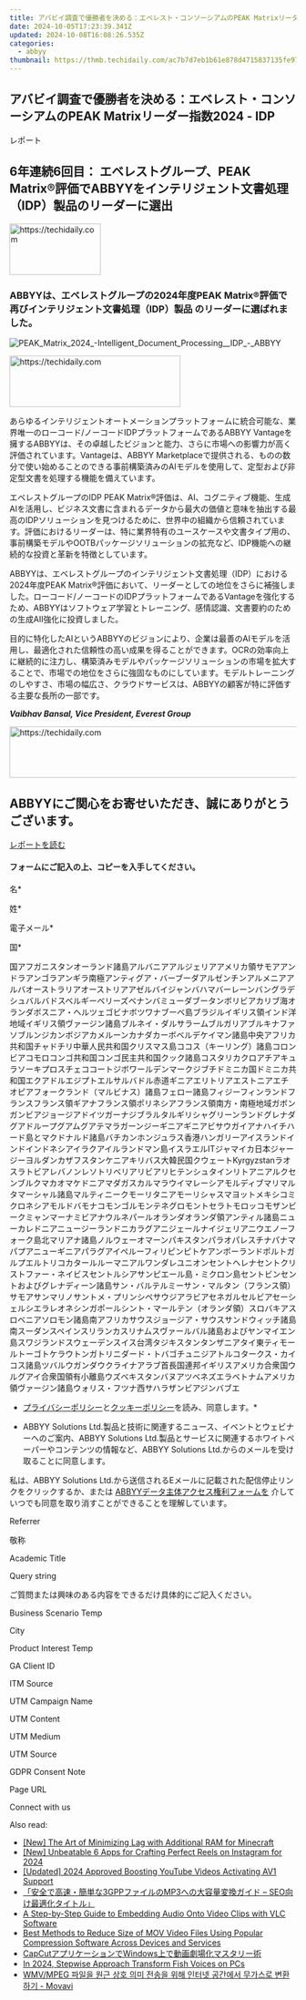 ```yaml
---
title: アバビイ調査で優勝者を決める：エベレスト・コンソーシアムのPEAK Matrixリーダー指数2024 - IDP
date: 2024-10-05T17:23:39.341Z
updated: 2024-10-08T16:08:26.535Z
categories:
  - abbyy
thumbnail: https://thmb.techidaily.com/ac7b7d7eb1b61e878d4715837135fe97081096b41d9601e6ca5eb36f744ec4b7.jpg
---
```


## アバビイ調査で優勝者を決める：エベレスト・コンソーシアムのPEAK Matrixリーダー指数2024 - IDP

レポート 

## 6年連続6回目： エベレストグループ、PEAK Matrix®評価でABBYYをインテリジェント文書処理（IDP）製品のリーダーに選出

<!-- affiliate ads begin -->
<a href="https://aligracehair.sjv.io/c/5597632/2135352/19272" target="_top" id="2135352">
  <img src="//a.impactradius-go.com/display-ad/19272-2135352" border="0" alt="https://techidaily.com" width="160" height="90"/>
</a>
<img height="0" width="0" src="https://aligracehair.sjv.io/i/5597632/2135352/19272" style="position:absolute;visibility:hidden;" border="0" />
<!-- affiliate ads end -->

### ABBYYは、エベレストグループの2024年度PEAK Matrix®評価で再びインテリジェント文書処理（IDP）製品 のリーダーに選ばれました。 

![PEAK_Matrix_2024_-_Intelligent_Document_Processing__IDP__-_ABBYY](https://content.abbyy.com/-/media/project/abbyy/abbyy/insights/resource-center/content-images/peak_matrix_2024_-_intelligent_document_processing__idp__-_abbyy.jpg)

<!-- affiliate ads begin -->
<a href="https://aligracehair.sjv.io/c/5597632/2027190/19272" target="_top" id="2027190">
  <img src="//a.impactradius-go.com/display-ad/19272-2027190" border="0" alt="https://techidaily.com" width="300" height="90"/>
</a>
<img height="0" width="0" src="https://aligracehair.sjv.io/i/5597632/2027190/19272" style="position:absolute;visibility:hidden;" border="0" />
<!-- affiliate ads end -->

あらゆるインテリジェントオートメーションプラットフォームに統合可能な、業界唯一のローコード/ノーコードIDPプラットフォームであるABBYY Vantageを擁するABBYYは、その卓越したビジョンと能力、さらに市場への影響力が高く評価されています。Vantageは、ABBYY Marketplaceで提供される、ものの数分で使い始めることのできる事前構築済みのAIモデルを使用して、定型および非定型文書を処理する機能を備えています。 

エベレストグループのIDP PEAK Matrix®評価は、AI、コグニティブ機能、生成AIを活用し、ビジネス文書に含まれるデータから最大の価値と意味を抽出する最高のIDPソリューションを見つけるために、世界中の組織から信頼されています。評価におけるリーダーは、特に業界特有のユースケースや文書タイプ用の、事前構築モデルやOOTBパッケージソリューションの拡充など、IDP機能への継続的な投資と革新を特徴としています。 

ABBYYは、エベレストグループのインテリジェント文書処理（IDP）における2024年度PEAK Matrix®評価において、リーダーとしての地位をさらに補強しました。ローコード/ノーコードのIDPプラットフォームであるVantageを強化するため、ABBYYはソフトウェア学習とトレーニング、感情認識、文書要約のための生成AII強化に投資しました。 

目的に特化したAIというABBYYのビジョンにより、企業は最善のAIモデルを活用し、最適化された信頼性の高い成果を得ることができます。OCRの効率向上に継続的に注力し、構築済みモデルやパッケージソリューションの市場を拡大することで、市場での地位をさらに強固なものにしています。モデルトレーニングのしやすさ、市場の幅広さ、クラウドサービスは、ABBYYの顧客が特に評価する主要な長所の一部です。 

_**Vaibhav Bansal, Vice President, Everest Group**_

<!-- affiliate ads begin -->
<a href="https://appsumo.8odi.net/c/5597632/2043596/7443" target="_top" id="2043596">
  <img src="//a.impactradius-go.com/display-ad/7443-2043596" border="0" alt="https://techidaily.com" width="728" height="90"/>
</a>
<img height="0" width="0" src="https://appsumo.8odi.net/i/5597632/2043596/7443" style="position:absolute;visibility:hidden;" border="0" />
<!-- affiliate ads end -->

## ABBYYにご関心をお寄せいただき、誠にありがとうございます。 

[レポートを読む](https://global.abbyy.com/hubfs/documents/content/report-everest-group-idp-products-peak-matrix-assessment-2024-en.pdf "Read the report") 

#### フォームにご記入の上、コピーを入手してください。 

名\*

姓\*

電子メール\*

国\*

国アフガニスタンオーランド諸島アルバニアアルジェリアアメリカ領サモアアンドラアンゴラアンギラ南極アンティグア・バーブーダアルゼンチンアルメニアアルバオーストラリアオーストリアアゼルバイジャンバハマバーレーンバングラデシュバルバドスベルギーベリーズベナンバミューダブータンボリビアカリブ海オランダボスニア・ヘルツェゴビナボツワナブーベ島ブラジルイギリス領インド洋地域イギリス領ヴァージン諸島ブルネイ・ダルサラームブルガリアブルキナファソブルンジカンボジアカメルーンカナダカーボベルデケイマン諸島中央アフリカ共和国チャドチリ中華人民共和国クリスマス島ココス（キーリング）諸島コロンビアコモロコンゴ共和国コンゴ民主共和国クック諸島コスタリカクロアチアキュラソーキプロスチェココートジボワールデンマークジブチドミニカ国ドミニカ共和国エクアドルエジプトエルサルバドル赤道ギニアエリトリアエストニアエチオピアフォークランド（マルビナス）諸島フェロー諸島フィジーフィンランドフランスフランス領ギアナフランス領ポリネシアフランス領南方・南極地域ガボンガンビアジョージアドイツガーナジブラルタルギリシャグリーンランドグレナダグアドループグアムグアテマラガーンジーギニアギニアビサウガイアナハイチハード島とマクドナルド諸島バチカンホンジュラス香港ハンガリーアイスランドインドインドネシアイラクアイルランドマン島イスラエルITジャマイカ日本ジャージーヨルダンカザフスタンケニアキリバス大韓民国クウェートKyrgyzstanラオスラトビアレバノンレソトリベリアリビアリヒテンシュタインリトアニアルクセンブルクマカオマケドニアマダガスカルマラウイマレーシアモルディブマリマルタマーシャル諸島マルティニークモーリタニアモーリシャスマヨットメキシコミクロネシアモルドバモナコモンゴルモンテネグロモントセラトモロッコモザンビークミャンマーナミビアナウルネパールオランダオランダ領アンティル諸島ニューカレドニアニュージーランドニカラグアニジェールナイジェリアニウエノーフォーク島北マリアナ諸島ノルウェーオマーンパキスタンパラオパレスチナパナマパプアニューギニアパラグアイペルーフィリピンピトケアンポーランドポルトガルプエルトリコカタールルーマニアルワンダレユニオンセントヘレナセントクリストファー・ネイビスセントルシアサンピエール島・ミクロン島セントビンセントおよびグレナディーン諸島サン・バルテルミーサン・マルタン（フランス領）サモアサンマリノサントメ・プリンシペサウジアラビアセネガルセルビアセーシェルシエラレオネシンガポールシント・マールテン（オランダ領）スロバキアスロベニアソロモン諸島南アフリカサウスジョージア・サウスサンドウィッチ諸島南スーダンスペインスリランカスリナムスヴァールバル諸島およびヤンマイエン島スワジランドスウェーデンスイス台湾タジキスタンタンザニアタイ東ティモールトーゴトケラウトンガトリニダード・トバゴチュニジアトルコタークス・カイコス諸島ツバルウガンダウクライナアラブ首長国連邦イギリスアメリカ合衆国ウルグアイ合衆国領有小離島ウズベキスタンバヌアツベネズエラベトナムアメリカ領ヴァージン諸島ウォリス・フツナ西サハラザンビアジンバブエ

* [プライバシーポリシー](https://tools.techidaily.com/abbyy/products/)と[クッキーポリシー](https://tools.techidaily.com/abbyy/products/)を読み、同意します。\*

* ABBYY Solutions Ltd.製品と技術に関連するニュース、イベントとウェビナーへのご案内、ABBYY Solutions Ltd.製品とサービスに関連するホワイトペーパーやコンテンツの情報など、ABBYY Solutions Ltd.からのメールを受け取ることに同意します。  
    
私は、ABBYY Solutions Ltd.から送信されるEメールに記載された配信停止リンクをクリックするか、または [ABBYYデータ主体アクセス権利フォームを](https://tools.techidaily.com/abbyy/products/) 介していつでも同意を取り消すことができることを理解しています。

Referrer

敬称

Academic Title

Query string

ご質問または興味のある内容をできるだけ具体的にご記入ください。

Business Scenario Temp

City

Product Interest Temp

GA Client ID

ITM Source

UTM Campaign Name

UTM Content

UTM Medium

UTM Source

GDPR Consent Note

Page URL

Connect with us

<ins class="adsbygoogle"
     style="display:block"
     data-ad-format="autorelaxed"
     data-ad-client="ca-pub-7571918770474297"
     data-ad-slot="1223367746"></ins>

<ins class="adsbygoogle"
     style="display:block"
     data-ad-client="ca-pub-7571918770474297"
     data-ad-slot="8358498916"
     data-ad-format="auto"
     data-full-width-responsive="true"></ins>

<span class="atpl-alsoreadstyle">Also read:</span>
<div><ul>
<li><a href="https://screen-activity-recording.techidaily.com/new-the-art-of-minimizing-lag-with-additional-ram-for-minecraft/"><u>[New] The Art of Minimizing Lag with Additional RAM for Minecraft</u></a></li>
<li><a href="https://instagram-video-files.techidaily.com/new-unbeatable-6-apps-for-crafting-perfect-reels-on-instagram-for-2024/"><u>[New] Unbeatable 6 Apps for Crafting Perfect Reels on Instagram for 2024</u></a></li>
<li><a href="https://facebook-video-footage.techidaily.com/updated-2024-approved-boosting-youtube-videos-activating-av1-support/"><u>[Updated] 2024 Approved Boosting YouTube Videos Activating AV1 Support</u></a></li>
<li><a href="https://solve-info.techidaily.com/3gppmp3-seo/"><u>「安全で高速・簡単な3GPPファイルのMP3への大容量変換ガイド – SEO向け最適化タイトル」</u></a></li>
<li><a href="https://solve-info.techidaily.com/a-step-by-step-guide-to-embedding-audio-onto-video-clips-with-vlc-software/"><u>A Step-by-Step Guide to Embedding Audio Onto Video Clips with VLC Software</u></a></li>
<li><a href="https://solve-info.techidaily.com/best-methods-to-reduce-size-of-mov-video-files-using-popular-compression-software-across-devices-and-services/"><u>Best Methods to Reduce Size of MOV Video Files Using Popular Compression Software Across Devices and Services</u></a></li>
<li><a href="https://solve-info.techidaily.com/capcutwindows/"><u>CapCutアプリケーションでWindows上で動画劇場化マスタリー術</u></a></li>
<li><a href="https://extra-approaches.techidaily.com/in-2024-stepwise-approach-transform-fish-voices-on-pcs/"><u>In 2024, Stepwise Approach Transform Fish Voices on PCs</u></a></li>
<li><a href="https://some-guidance.techidaily.com/wmvmpeg-movavi/"><u>WMV/MPEG 파일을 원근 상호 의미 전송을 위해 인터넷 공간에서 무가스로 변환하기 - Movavi</u></a></li>
</ul></div>

